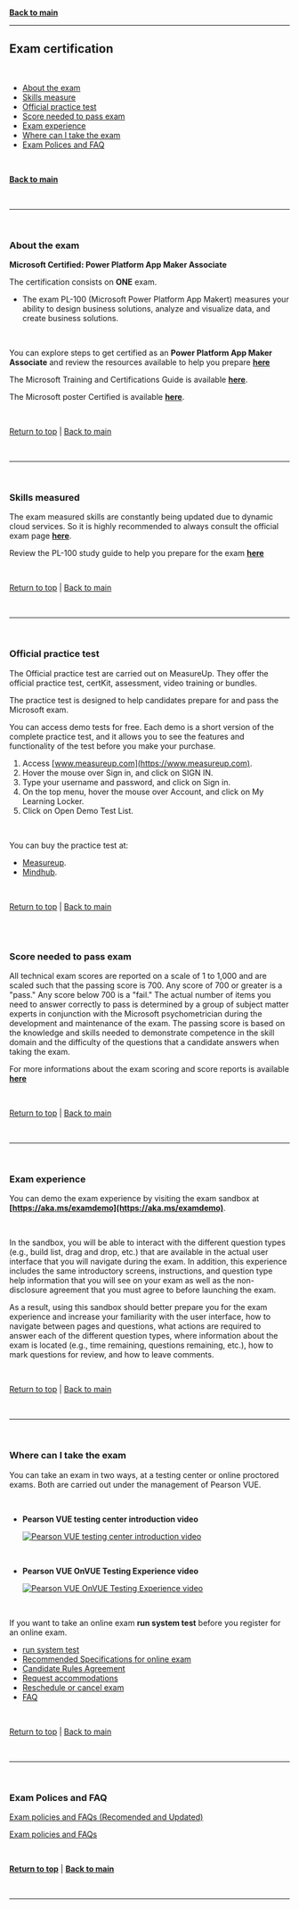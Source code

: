 <a id="top" />

<br/>

**[Back to main](./README.md)**

---

## Exam certification

<br/>


- [About the exam](#about-the-exam)
- [Skills measure](#skills-measured)
- [Official practice test](#official-practice-test)
- [Score needed to pass exam](#score-needed-to-pass-exam)
- [Exam experience](#exam-experience)
- [Where can I take the exam](#where-can-i-take-the-exam)
- [Exam Polices and FAQ](#exam-polices-and-faq)


<br/>

[**Back to main**](README.md)

<br/>

---

<a id="about-the-exam" />

<br/>

### **About the exam**

**Microsoft Certified: Power Platform App Maker Associate**

The certification consists on **ONE** exam.

* The exam PL-100 (Microsoft Power Platform App Makert) measures your ability to design business solutions, analyze and visualize data, and create business solutions.

<br/>

You can explore steps to get certified as an **Power Platform App Maker Associate** and review the resources available to help you prepare [**here**](https://learn.microsoft.com/en-us/certifications/power-platform-app-maker/)

The Microsoft Training and Certifications Guide is available [**here**](https://aka.ms/TrainingCertDeck).

The Microsoft poster Certified is available [**here**](https://aka.ms/TrainCertPoster).

<br/>

[Return to top](#top) | [Back to main](./README.md)

<br/>

---

<a id="skills-measured" />

<br/>

### **Skills measured**


The exam measured skills are constantly being updated due to dynamic cloud services. So it is highly recommended to always consult the official exam page [**here**](https://learn.microsoft.com/en-us/certifications/exams/pl-100).

Review the PL-100 study guide to help you prepare for the exam [**here**](https://learn.microsoft.com/en-us/certifications/resources/study-guides/PL-100)

<br/>

[Return to top](#top) | [Back to main](./README.md)

<br/>

---

<a id="official-practice-test" />

<br/>

### **Official practice test**

The Official practice test are carried out on MeasureUp.
They offer the official practice test, certKit, assessment, video training or bundles.

The practice test is designed to help candidates prepare for and pass the Microsoft exam.

You can access demo tests for free. Each demo is a short version of the complete practice test, and it allows you to see the features and functionality of the test before you make your purchase.
  1. Access [www.measureup.com](https://www.measureup.com).
  1. Hover the mouse over Sign in, and click on SIGN IN.
  1. Type your username and password, and click on Sign in.
  1. On the top menu, hover the mouse over Account, and click on My Learning Locker.
  1. Click on Open Demo Test List.

<br/>

You can buy the practice test at:
- [Measureup](https://www.measureup.com/microsoft-practice-test-pl-100-microsoft-power-platform-app-maker.html).
- [Mindhub](https://eu1.mindhub.com/pl-100-microsoft-power-platform-app-maker-microsoft-official-practice-test/p/MU-PL-100).



<br/>

[Return to top](#top) | [Back to main](./README.md)

<br/>

<a id="score-needed-to-pass-exam" />

<br/>

### **Score needed to pass exam**

All technical exam scores are reported on a scale of 1 to 1,000 and are scaled such that the passing score is 700. Any score of 700 or greater is a "pass." Any score below 700 is a "fail." The actual number of items you need to answer correctly to pass is determined by a group of subject matter experts in conjunction with the Microsoft psychometrician during the development and maintenance of the exam. The passing score is based on the knowledge and skills needed to demonstrate competence in the skill domain and the difficulty of the questions that a candidate answers when taking the exam.

For more informations about the exam scoring and score reports is available [**here**](https://docs.microsoft.com/en-us/learn/certifications/exam-scoring-reports)

<br/>

[Return to top](#top) | [Back to main](./README.md)

<br/>

---

<a id="exam-experience" />

<br/>

### **Exam experience**


You can demo the exam experience by visiting the exam sandbox at **[https://aka.ms/examdemo](https://aka.ms/examdemo)**.

<br/>

In the sandbox, you will be able to interact with the different question types (e.g., build list, drag and drop, etc.) that are available in the actual user interface that you will navigate during the exam. In addition, this experience includes the same introductory screens, instructions, and question type help information that you will see on your exam as well as the non-disclosure agreement that you must agree to before launching the exam.

As a result, using this sandbox should better prepare you for the exam experience and increase your familiarity with the user interface, how to navigate between pages and questions, what actions are required to answer each of the different question types, where information about the exam is located (e.g., time remaining, questions remaining, etc.), how to mark questions for review, and how to leave comments.

<br/>

[Return to top](#top) | [Back to main](./README.md)

<br/>

---

<a id="where-can-i-take-the-exam" />

<br/>

### **Where can I take the exam**


You can take an exam in two ways, at a testing center or online proctored exams. Both are carried out under the management of Pearson VUE.

<br/>

- **Pearson VUE testing center introduction video**

  [![Pearson VUE testing center introduction video](https://img.youtube.com/vi/MlQr9Meee0I/0.jpg)](https://www.youtube.com/watch?v=MlQr9Meee0I "Pearson VUE testing center introduction video")

<br/>

- **Pearson VUE OnVUE Testing Experience video**

  [![Pearson VUE OnVUE Testing Experience video](https://img.youtube.com/vi/OSWXzhavOwg/0.jpg)](https://www.youtube.com/watch?v=OSWXzhavOwg "Pearson VUE OnVUE Testing Experience video")

<br/>


If you want to take an online exam **run system test** before you register for an online exam.
* [run system test](https://service.proctorcam.com/system_test?customer=pearson_vue&clientcode=MICROSOFT)
* [Recommended Specifications for online exam](https://home.pearsonvue.com/op/OnVUE-min-specs-Network-Admin-Requirements)
* [Candidate Rules Agreement](https://www.pearsonvue.com/rp/rp_candidate_rules_agreement.pdf)
* [Request accommodations](https://docs.microsoft.com/en-us/learn/certifications/request-accommodations)
* [Reschedule or cancel exam](https://docs.microsoft.com/en-us/learn/certifications/exam-reschedule-and-cancellation-policy)
* [FAQ](https://docs.microsoft.com/en-us/learn/certifications/online-exams)


<br/>

[Return to top](#top) | [Back to main](./README.md)

<br/>

---

<a id="exam-polices-and-faq" />

<br/>

### **Exam Polices and FAQ**

[Exam policies and FAQs (Recomended and Updated)](https://docs.microsoft.com/en-us/learn/certifications/certification-exam-policies)

[Exam policies and FAQs](https://www.microsoft.com/en-us/learning/certification-exam-policies.aspx)


<br/>

[**Return to top**](#top) | [**Back to main**](./README.md)

<br/>

---
